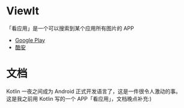 # ViewIt
「看应用」是一个可以搜索到某个应用所有图片的 APP 
 - [Google Play](https://play.google.com/store/apps/details?id=com.linroid.viewit)
 - [酷安](http://www.coolapk.com/apk/com.linroid.viewit)

# 文档
 Kotlin 一夜之间成为 Android 正式开发语言了，这是一件很令人激动的事。  
 这是我之前用 Kotlin 写的一个 APP「看应用」，文档晚点补充:)
